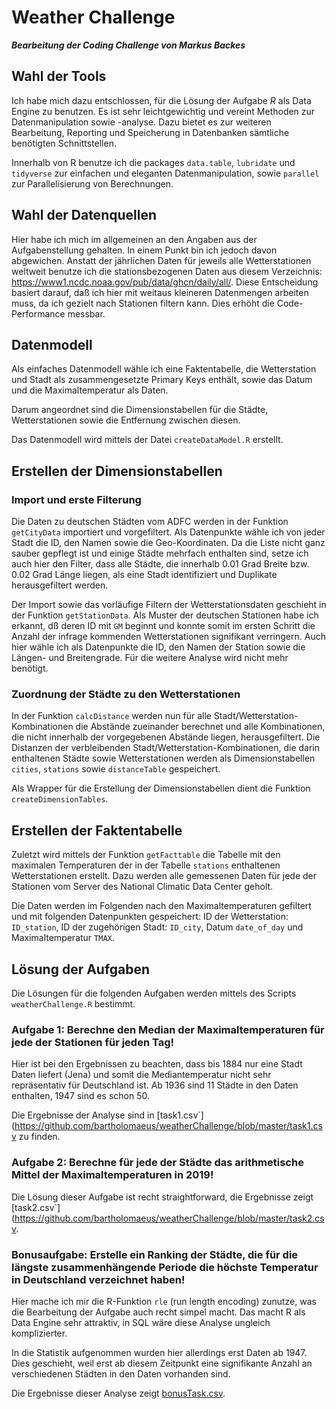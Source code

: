 # Weather Challenge

***Bearbeitung der Coding Challenge von Markus Backes***

## Wahl der Tools

Ich habe mich dazu entschlossen, für die Lösung der Aufgabe *R* als Data Engine zu benutzen. Es ist sehr leichtgewichtig und vereint Methoden zur Datenmanipulation sowie -analyse. Dazu bietet es zur weiteren Bearbeitung, Reporting und Speicherung in Datenbanken sämtliche benötigten Schnittstellen.

Innerhalb von R benutze ich die packages `data.table`, `lubridate` und `tidyverse` zur einfachen und eleganten Datenmanipulation, sowie `parallel` zur Parallelisierung von Berechnungen.

## Wahl der Datenquellen

Hier habe ich mich im allgemeinen an den Angaben aus der Aufgabenstellung gehalten. In einem Punkt bin ich jedoch davon abgewichen. Anstatt der jährlichen Daten für jeweils alle Wetterstationen weltweit benutze ich die stationsbezogenen Daten aus diesem Verzeichnis: https://www1.ncdc.noaa.gov/pub/data/ghcn/daily/all/. Diese Entscheidung basiert darauf, daß ich hier mit weitaus kleineren Datenmengen arbeiten muss, da ich gezielt nach Stationen filtern kann. Dies erhöht die Code-Performance messbar.

## Datenmodell

Als einfaches Datenmodell wähle ich eine Faktentabelle, die Wetterstation und Stadt als zusammengesetzte Primary Keys enthält, sowie das Datum und die Maximaltemperatur als Daten. 

Darum angeordnet sind die Dimensionstabellen für die Städte, Wetterstationen sowie die Entfernung zwischen diesen.

Das Datenmodell wird mittels der Datei `createDataModel.R` erstellt.

## Erstellen der Dimensionstabellen

### Import und erste Filterung

Die Daten zu deutschen Städten vom ADFC werden in der Funktion `getCityData` importiert und vorgefiltert. Als Datenpunkte wähle ich von jeder Stadt die ID, den Namen sowie die Geo-Koordinaten. Da die Liste nicht ganz sauber gepflegt ist und einige Städte mehrfach enthalten sind, setze ich auch hier den Filter, dass alle Städte, die innerhalb 0.01 Grad Breite bzw. 0.02 Grad Länge liegen, als eine Stadt identifiziert und Duplikate herausgefiltert werden. 

Der Import sowie das vorläufige Filtern der Wetterstationsdaten geschieht in der Funktion `getStationData`. Als Muster der deutschen Stationen habe ich erkannt, dß deren ID mit `GM` beginnt und konnte somit im ersten Schritt die Anzahl der infrage kommenden Wetterstationen signifikant verringern. Auch hier wähle ich als Datenpunkte die ID, den Namen der Station sowie die Längen- und Breitengrade. Für die weitere Analyse wird nicht mehr benötigt.

### Zuordnung der Städte zu den Wetterstationen

In der Funktion `calcDistance` werden nun für alle Stadt/Wetterstation-Kombinationen die Abstände zueinander berechnet und alle Kombinationen, die nicht innerhalb der vorgegebenen Abstände liegen, herausgefiltert. Die Distanzen der verbleibenden Stadt/Wetterstation-Kombinationen, die darin enthaltenen Städte sowie Wetterstationen werden als Dimensionstabellen `cities`, `stations` sowie `distanceTable` gespeichert. 

Als Wrapper für die Erstellung der Dimensionstabellen dient die Funktion `createDimensionTables`.

## Erstellen der Faktentabelle

Zuletzt wird mittels der Funktion `getFacttable` die Tabelle mit den maximalen Temperaturen der in der Tabelle `stations` enthaltenen Wetterstationen erstellt. Dazu werden alle gemessenen Daten für jede der Stationen vom Server des National Climatic Data Center geholt. 

Die Daten werden im Folgenden nach den Maximaltemperaturen gefiltert und mit folgenden Datenpunkten gespeichert: ID der Wetterstation: `ID_station`, ID der zugehörigen Stadt:  `ID_city`, Datum `date_of_day` und Maximaltemperatur `TMAX`.

## Lösung der Aufgaben

Die Lösungen für die folgenden Aufgaben werden mittels des Scripts `weatherChallenge.R` bestimmt.

### Aufgabe 1: Berechne den Median der Maximaltemperaturen für jede der Stationen für jeden Tag!

Hier ist bei den Ergebnissen zu beachten, dass bis 1884 nur eine Stadt Daten liefert (Jena) und somit die Mediantemperatur nicht sehr repräsentativ für Deutschland ist. Ab 1936 sind 11 Städte in den Daten enthalten, 1947 sind es schon 50.

Die Ergebnisse der Analyse sind in [task1.csv`](https://github.com/bartholomaeus/weatherChallenge/blob/master/task1.csv zu finden.

### Aufgabe 2: Berechne für jede der Städte das arithmetische Mittel der Maximaltemperaturen in 2019!

Die Lösung dieser Aufgabe ist recht straightforward, die Ergebnisse zeigt [task2.csv`](https://github.com/bartholomaeus/weatherChallenge/blob/master/task2.csv.

### Bonusaufgabe: Erstelle ein Ranking der Städte, die für die längste zusammenhängende Periode die höchste Temperatur in Deutschland verzeichnet haben!

Hier mache ich mir die R-Funktion `rle` (run length encoding) zunutze, was die Bearbeitung der Aufgabe auch recht simpel macht. Das macht R als Data Engine sehr attraktiv, in SQL wäre diese Analyse ungleich komplizierter.

In die Statistik aufgenommen wurden hier allerdings erst Daten ab 1947. Dies geschieht, weil erst ab diesem Zeitpunkt eine signifikante Anzahl an verschiedenen Städten in den Daten vorhanden sind. 

Die Ergebnisse dieser Analyse zeigt [bonusTask.csv](https://github.com/bartholomaeus/weatherChallenge/blob/master/bonusTask.csv).
